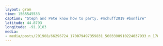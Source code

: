 ```yaml
---
layout: gram
time: 1565545533
caption: "Steph and Pete know how to party. #mchuff2019 #bonfire"
latitude: 44.8793
longitude: -91.9183
media:
- media/posts/201908/66296724_170079497359831_5603300910224037933_n_17859670285479052.jpg
---
```

